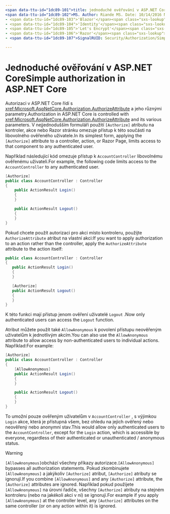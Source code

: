 ```yaml
---
<span data-ttu-id="1dc89-101">title: jednoduché ověřování v ASP.NET Core autor: Rick-Anderson Popis: Naučte se používat atribut autorizovat k omezení přístupu k řadičům ASP.NET Core a akcím.</span><span class="sxs-lookup"><span data-stu-id="1dc89-101">title: Simple authorization in ASP.NET Core author: rick-anderson description: Learn how to use the Authorize attribute to restrict access to ASP.NET Core controllers and actions.</span></span>
<span data-ttu-id="1dc89-102">MS. Author: Riande MS. Date: 10/14/2016 No-Loc:</span><span class="sxs-lookup"><span data-stu-id="1dc89-102">ms.author: riande ms.date: 10/14/2016 no-loc:</span></span>
- <span data-ttu-id="1dc89-103">'Blazor'</span><span class="sxs-lookup"><span data-stu-id="1dc89-103">'Blazor'</span></span>
- <span data-ttu-id="1dc89-104">'Identity'</span><span class="sxs-lookup"><span data-stu-id="1dc89-104">'Identity'</span></span>
- <span data-ttu-id="1dc89-105">'Let's Encrypt'</span><span class="sxs-lookup"><span data-stu-id="1dc89-105">'Let's Encrypt'</span></span>
- <span data-ttu-id="1dc89-106">'Razor'</span><span class="sxs-lookup"><span data-stu-id="1dc89-106">'Razor'</span></span>
- <span data-ttu-id="1dc89-107">SignalRUID: Security/Authorization/Simple</span><span class="sxs-lookup"><span data-stu-id="1dc89-107">'SignalR' uid: security/authorization/simple</span></span>

---
```

# <a name="simple-authorization-in-aspnet-core"></a><span data-ttu-id="1dc89-108">Jednoduché ověřování v ASP.NET Core</span><span class="sxs-lookup"><span data-stu-id="1dc89-108">Simple authorization in ASP.NET Core</span></span>

<a name="security-authorization-simple"></a>

<span data-ttu-id="1dc89-109">Autorizaci v ASP.NET Core řídí s <xref:Microsoft.AspNetCore.Authorization.AuthorizeAttribute> a jeho různými parametry.</span><span class="sxs-lookup"><span data-stu-id="1dc89-109">Authorization in ASP.NET Core is controlled with <xref:Microsoft.AspNetCore.Authorization.AuthorizeAttribute> and its various parameters.</span></span> <span data-ttu-id="1dc89-110">V nejjednodušším formuláři použití `[Authorize]` atributu na kontroler, akce nebo Razor stránku omezuje přístup k této součásti na libovolného ověřeného uživatele.</span><span class="sxs-lookup"><span data-stu-id="1dc89-110">In its simplest form, applying the `[Authorize]` attribute to a controller, action, or Razor Page, limits access to that component to any authenticated user.</span></span>

<span data-ttu-id="1dc89-111">Například následující kód omezuje přístup k `AccountController` libovolnému ověřenému uživateli.</span><span class="sxs-lookup"><span data-stu-id="1dc89-111">For example, the following code limits access to the `AccountController` to any authenticated user.</span></span>

```csharp
[Authorize]
public class AccountController : Controller
{
    public ActionResult Login()
    {
    }

    public ActionResult Logout()
    {
    }
}
```

<span data-ttu-id="1dc89-112">Pokud chcete použít autorizaci pro akci místo kontroleru, použijte `AuthorizeAttribute` atribut na vlastní akci:</span><span class="sxs-lookup"><span data-stu-id="1dc89-112">If you want to apply authorization to an action rather than the controller, apply the `AuthorizeAttribute` attribute to the action itself:</span></span>

```csharp
public class AccountController : Controller
{
   public ActionResult Login()
   {
   }

   [Authorize]
   public ActionResult Logout()
   {
   }
}
```

<span data-ttu-id="1dc89-113">K této funkci mají přístup jenom ověření uživatelé `Logout` .</span><span class="sxs-lookup"><span data-stu-id="1dc89-113">Now only authenticated users can access the `Logout` function.</span></span>

<span data-ttu-id="1dc89-114">Atribut můžete použít také `AllowAnonymous` k povolení přístupu neověřeným uživatelům k jednotlivým akcím.</span><span class="sxs-lookup"><span data-stu-id="1dc89-114">You can also use the `AllowAnonymous` attribute to allow access by non-authenticated users to individual actions.</span></span> <span data-ttu-id="1dc89-115">Například:</span><span class="sxs-lookup"><span data-stu-id="1dc89-115">For example:</span></span>

```csharp
[Authorize]
public class AccountController : Controller
{
    [AllowAnonymous]
    public ActionResult Login()
    {
    }

    public ActionResult Logout()
    {
    }
}
```

<span data-ttu-id="1dc89-116">To umožní pouze ověřeným uživatelům v `AccountController` , s výjimkou `Login` akce, která je přístupná všem, bez ohledu na jejich ověřený nebo neověřený nebo anonymní stav.</span><span class="sxs-lookup"><span data-stu-id="1dc89-116">This would allow only authenticated users to the `AccountController`, except for the `Login` action, which is accessible by everyone, regardless of their authenticated or unauthenticated / anonymous status.</span></span>

> [!WARNING]
> <span data-ttu-id="1dc89-117">`[AllowAnonymous]`obchází všechny příkazy autorizace.</span><span class="sxs-lookup"><span data-stu-id="1dc89-117">`[AllowAnonymous]` bypasses all authorization statements.</span></span> <span data-ttu-id="1dc89-118">Pokud zkombinujete `[AllowAnonymous]` a jakýkoliv `[Authorize]` atribut, `[Authorize]` atributy se ignorují.</span><span class="sxs-lookup"><span data-stu-id="1dc89-118">If you combine `[AllowAnonymous]` and any `[Authorize]` attribute, the `[Authorize]` attributes are ignored.</span></span> <span data-ttu-id="1dc89-119">Například pokud použijete `[AllowAnonymous]` na úrovni řadiče, všechny `[Authorize]` atributy na stejném kontroleru (nebo na jakékoli akci v ní) se ignorují.</span><span class="sxs-lookup"><span data-stu-id="1dc89-119">For example if you apply `[AllowAnonymous]` at the controller level, any `[Authorize]` attributes on the same controller (or on any action within it) is ignored.</span></span>
